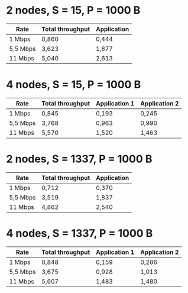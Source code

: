 2 nodes, S = 15, P = 1000 B
=============================================
| Rate     | Total throughput | Application |
|----------|------------------|-------------|
| 1 Mbps   | 0,860            | 0,444       |
| 5,5 Mbps | 3,623            | 1,877       |
| 11 Mbps  | 5,040            | 2,613       |


4 nodes, S = 15, P = 1000 B
===============================================================
| Rate     | Total throughput | Application 1 | Application 2 |
|----------|------------------|---------------|---------------|
| 1 Mbps   | 0,845            | 0,193         | 0,245         |
| 5,5 Mbps | 3,768            | 0,963         | 0,990         |
| 11 Mbps  | 5,570            | 1,520         | 1,463         |


2 nodes, S = 1337, P = 1000 B
=============================================
| Rate     | Total throughput | Application |
|----------|------------------|-------------|
| 1 Mbps   | 0,712            | 0,370       |
| 5,5 Mbps | 3,519            | 1,837       |
| 11 Mbps  | 4,862            | 2,540       |


4 nodes, S = 1337, P = 1000 B
===============================================================
| Rate     | Total throughput | Application 1 | Application 2 |
|----------|------------------|---------------|---------------|
| 1 Mbps   | 0,848            | 0,159         | 0,286         |
| 5,5 Mbps | 3,675            | 0,928         | 1,013         |
| 11 Mbps  | 5,607            | 1,483         | 1,480         |
